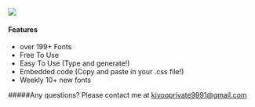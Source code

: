![](https://zaid015.github.io/fontgen/img/logo.png)


#### Features
- over 199+ Fonts
- Free To Use
- Easy To Use (Type and generate!)
- Embedded code (Copy and paste in your .css file!)
- Weekly 10+ new fonts


#####Any questions? Please contact me at kiyooprivate9991@gmail.com 
